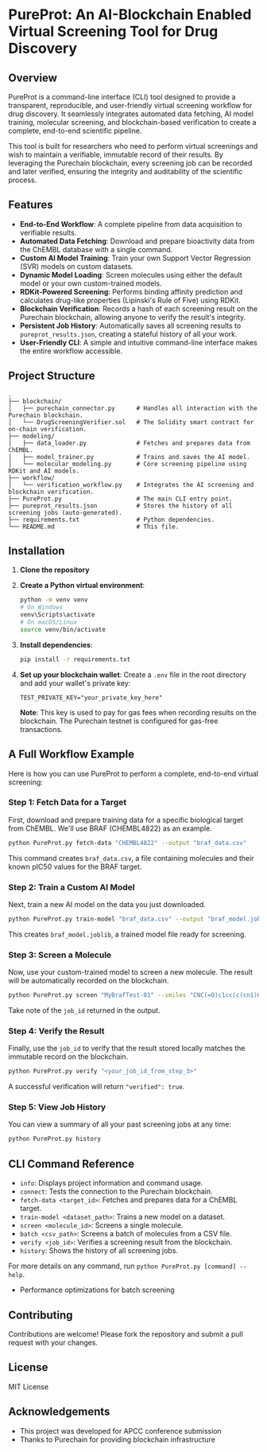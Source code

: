 # PureProt: An AI-Blockchain Enabled Virtual Screening Tool for Drug Discovery

## Overview

PureProt is a command-line interface (CLI) tool designed to provide a transparent, reproducible, and user-friendly virtual screening workflow for drug discovery. It seamlessly integrates automated data fetching, AI model training, molecular screening, and blockchain-based verification to create a complete, end-to-end scientific pipeline.

This tool is built for researchers who need to perform virtual screenings and wish to maintain a verifiable, immutable record of their results. By leveraging the Purechain blockchain, every screening job can be recorded and later verified, ensuring the integrity and auditability of the scientific process.

## Features

- **End-to-End Workflow**: A complete pipeline from data acquisition to verifiable results.
- **Automated Data Fetching**: Download and prepare bioactivity data from the ChEMBL database with a single command.
- **Custom AI Model Training**: Train your own Support Vector Regression (SVR) models on custom datasets.
- **Dynamic Model Loading**: Screen molecules using either the default model or your own custom-trained models.
- **RDKit-Powered Screening**: Performs binding affinity prediction and calculates drug-like properties (Lipinski's Rule of Five) using RDKit.
- **Blockchain Verification**: Records a hash of each screening result on the Purechain blockchain, allowing anyone to verify the result's integrity.
- **Persistent Job History**: Automatically saves all screening results to `pureprot_results.json`, creating a stateful history of all your work.
- **User-Friendly CLI**: A simple and intuitive command-line interface makes the entire workflow accessible.

## Project Structure

```
.
├── blockchain/
│   ├── purechain_connector.py      # Handles all interaction with the Purechain blockchain.
│   └── DrugScreeningVerifier.sol   # The Solidity smart contract for on-chain verification.
├── modeling/
│   ├── data_loader.py              # Fetches and prepares data from ChEMBL.
│   ├── model_trainer.py            # Trains and saves the AI model.
│   └── molecular_modeling.py       # Core screening pipeline using RDKit and AI models.
├── workflow/
│   └── verification_workflow.py    # Integrates the AI screening and blockchain verification.
├── PureProt.py                     # The main CLI entry point.
├── pureprot_results.json           # Stores the history of all screening jobs (auto-generated).
├── requirements.txt                # Python dependencies.
└── README.md                       # This file.
```

## Installation

1.  **Clone the repository**

2.  **Create a Python virtual environment**:
    ```bash
    python -m venv venv
    # On Windows
    venv\Scripts\activate
    # On macOS/Linux
    source venv/bin/activate
    ```

3.  **Install dependencies**:
    ```bash
    pip install -r requirements.txt
    ```

4.  **Set up your blockchain wallet**:
    Create a `.env` file in the root directory and add your wallet's private key:
    ```
    TEST_PRIVATE_KEY="your_private_key_here"
    ```
    **Note**: This key is used to pay for gas fees when recording results on the blockchain. The Purechain testnet is configured for gas-free transactions.

## A Full Workflow Example

Here is how you can use PureProt to perform a complete, end-to-end virtual screening:

### Step 1: Fetch Data for a Target

First, download and prepare training data for a specific biological target from ChEMBL. We'll use BRAF (CHEMBL4822) as an example.

```bash
python PureProt.py fetch-data "CHEMBL4822" --output "braf_data.csv"
```

This command creates `braf_data.csv`, a file containing molecules and their known pIC50 values for the BRAF target.

### Step 2: Train a Custom AI Model

Next, train a new AI model on the data you just downloaded.

```bash
python PureProt.py train-model "braf_data.csv" --output "braf_model.joblib"
```

This creates `braf_model.joblib`, a trained model file ready for screening.

### Step 3: Screen a Molecule

Now, use your custom-trained model to screen a new molecule. The result will be automatically recorded on the blockchain.

```bash
python PureProt.py screen "MyBrafTest-01" --smiles "CNC(=O)c1cc(c(cn1)Oc1ccc(cc1)F)NC(=O)C(C)(C)C" --model "braf_model.joblib"
```

Take note of the `job_id` returned in the output.

### Step 4: Verify the Result

Finally, use the `job_id` to verify that the result stored locally matches the immutable record on the blockchain.

```bash
python PureProt.py verify "<your_job_id_from_step_3>"
```

A successful verification will return `"verified": true`.

### Step 5: View Job History

You can view a summary of all your past screening jobs at any time:

```bash
python PureProt.py history
```

## CLI Command Reference

-   `info`: Displays project information and command usage.
-   `connect`: Tests the connection to the Purechain blockchain.
-   `fetch-data <target_id>`: Fetches and prepares data for a ChEMBL target.
-   `train-model <dataset_path>`: Trains a new model on a dataset.
-   `screen <molecule_id>`: Screens a single molecule.
-   `batch <csv_path>`: Screens a batch of molecules from a CSV file.
-   `verify <job_id>`: Verifies a screening result from the blockchain.
-   `history`: Shows the history of all screening jobs.

For more details on any command, run `python PureProt.py [command] --help`.
- Performance optimizations for batch screening

## Contributing

Contributions are welcome! Please fork the repository and submit a pull request with your changes.

## License

MIT License

## Acknowledgements

- This project was developed for APCC conference submission
- Thanks to Purechain for providing blockchain infrastructure
